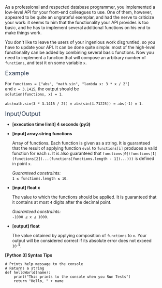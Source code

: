 <p>As a professional and respected database programmer, you implemented a low-level API for your front-end colleagues to use. One of them, however, appeared to be quite an ungrateful exemplar, and had the nerve to criticize your work: it seems to him that the functionality your API provides is too basic, and he has to implement several additional functions on his end to make things work.</p>
<p>You don't like to leave the users of your ingenious work disgruntled, so you have to update your API. It can be done quite simple: most of the high-level functionality can be added by combining several basic functions. Now you need to implement a function that will compose an arbitrary number of <code>functions</code>, and test it on some variable <code>x</code>.</p>
<p><span class="markdown--header" style="color:#2b3b52;font-size:1.4em">Example</span></p>
<p>For <code>functions = ["abs", "math.sin", "lambda x: 3 * x / 2"]</code><br />
and <code>x = 3.1415</code>, the output should be<br />
<code>solution(functions, x) = 1</code>.</p>
<p><code>abs(math.sin(3 * 3.1415 / 2)) = abs(sin(4.71225)) ≈ abs(-1) = 1</code>.</p>
<p><span class="markdown--header" style="color:#2b3b52;font-size:1.4em">Input/Output</span></p>
<ul>
<li>
<p><strong>[execution time limit] 4 seconds (py3)</strong></p>
</li>
<li>
<p><strong>[input] array.string functions</strong></p>
<p>Array of functions. Each function is given as a string. It is guaranteed that the result of applying function <code>eval</code> to <code>functions[i]</code> produces a valid function for each <code>i</code>. It is also guaranteed that <code>functions[0](functions[1](functions[2](...(functions[functions.length - 1])...)))</code> is defined in point <code>x</code>.</p>
<p><em>Guaranteed constraints:</em><br />
<code>1 ≤ functions.length ≤ 10</code>.</p>
</li>
<li>
<p><strong>[input] float x</strong></p>
<p>The value to which the functions should be applied. It is guaranteed that it contains at most <code>4</code> digits after the decimal point.</p>
<p><em>Guaranteed constraints:</em><br />
<code>-1000 ≤ x ≤ 1000</code>.</p>
</li>
<li>
<p><strong>[output] float</strong></p>
<p>The value obtained by applying composition of <code>functions</code> to <code>x</code>. Your output will be considered correct if its absolute error does not exceed <code>10<sup>-5</sup></code>.</p>
</li>
</ul>
<p><strong>[Python 3] Syntax Tips</strong></p>
<pre><code class="language-python"><span class="hljs-comment"># Prints help message to the console</span>
<span class="hljs-comment"># Returns a string</span>
<span class="hljs-keyword">def</span> <span class="hljs-title function_">helloWorld</span>(<span class="hljs-params">name</span>):
    <span class="hljs-built_in">print</span>(<span class="hljs-string">"This prints to the console when you Run Tests"</span>)
    <span class="hljs-keyword">return</span> <span class="hljs-string">"Hello, "</span> + name

</code></pre>
